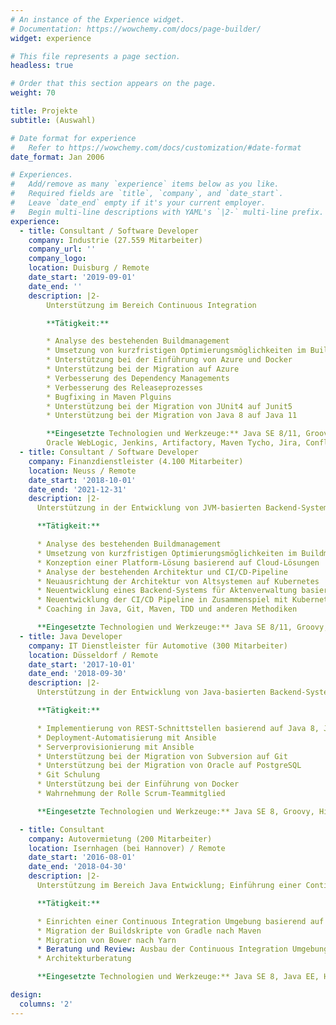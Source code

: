 ```yaml
---
# An instance of the Experience widget.
# Documentation: https://wowchemy.com/docs/page-builder/
widget: experience

# This file represents a page section.
headless: true

# Order that this section appears on the page.
weight: 70

title: Projekte
subtitle: (Auswahl)

# Date format for experience
#   Refer to https://wowchemy.com/docs/customization/#date-format
date_format: Jan 2006

# Experiences.
#   Add/remove as many `experience` items below as you like.
#   Required fields are `title`, `company`, and `date_start`.
#   Leave `date_end` empty if it's your current employer.
#   Begin multi-line descriptions with YAML's `|2-` multi-line prefix.
experience:
  - title: Consultant / Software Developer
    company: Industrie (27.559 Mitarbeiter)
    company_url: ''
    company_logo:
    location: Duisburg / Remote
    date_start: '2019-09-01'
    date_end: ''
    description: |2-
        Unterstützung im Bereich Continuous Integration

        **Tätigkeit:**

        * Analyse des bestehenden Buildmanagement
        * Umsetzung von kurzfristigen Optimierungsmöglichkeiten im Buildmanagement
        * Unterstützung bei der Einführung von Azure und Docker
        * Unterstützung bei der Migration auf Azure
        * Verbesserung des Dependency Managements
        * Verbesserung des Releaseprozesses
        * Bugfixing in Maven Plguins
        * Unterstützung bei der Migration von JUnit4 auf Junit5
        * Unterstützung bei der Migration von Java 8 auf Java 11

        **Eingesetzte Technologien und Werkzeuge:** Java SE 8/11, Groovy, Eclipse RCP 4, OSGi, Docker, Azure,
        Oracle WebLogic, Jenkins, Artifactory, Maven Tycho, Jira, Confluence, BitBucket, JUnit5
  - title: Consultant / Software Developer
    company: Finanzdienstleister (4.100 Mitarbeiter)
    location: Neuss / Remote
    date_start: '2018-10-01'
    date_end: '2021-12-31'
    description: |2-
      Unterstützung in der Entwicklung von JVM-basierten Backend-Systemen

      **Tätigkeit:**

      * Analyse des bestehenden Buildmanagement
      * Umsetzung von kurzfristigen Optimierungsmöglichkeiten im Buildmanagement
      * Konzeption einer Platform-Lösung basierend auf Cloud-Lösungen
      * Analyse der bestehenden Architektur und CI/CD-Pipeline
      * Neuausrichtung der Architektur von Altsystemen auf Kubernetes
      * Neuentwicklung eines Backend-Systems für Aktenverwaltung basierend auf Java 11, Spring Boot, Kubernetes in der OTC
      * Neuentwicklung der CI/CD Pipeline in Zusammenspiel mit Kubernetes
      * Coaching in Java, Git, Maven, TDD und anderen Methodiken

      **Eingesetzte Technologien und Werkzeuge:** Java SE 8/11, Groovy, Hibernate, JPA, JAXB, Jersey, Spring Boot, OpenAPI, Docker, Kubernetes, OTC, Azure, Helm Charts, Terraform, Ansible, Oracle, PostrgresSQL, MongoDB, Jenkins, Maven, Jira, Confluence, Git, JUnit 5, Spock, Mockito, AssertJ, IntelliJ IDEA, Scrum
  - title: Java Developer
    company: IT Dienstleister für Automotive (300 Mitarbeiter)
    location: Düsseldorf / Remote
    date_start: '2017-10-01'
    date_end: '2018-09-30'
    description: |2-
      Unterstützung in der Entwicklung von Java-basierten Backend-Systemen für das vernetzte Fahrzeug

      **Tätigkeit:**

      * Implementierung von REST-Schnittstellen basierend auf Java 8, JAXB, JAX-RS und Jersey
      * Deployment-Automatisierung mit Ansible
      * Serverprovisionierung mit Ansible
      * Unterstützung bei der Migration von Subversion auf Git
      * Unterstützung bei der Migration von Oracle auf PostgreSQL
      * Git Schulung
      * Unterstützung bei der Einführung von Docker
      * Wahrnehmung der Rolle Scrum-Teammitglied

      **Eingesetzte Technologien und Werkzeuge:** Java SE 8, Groovy, Hibernate, JPA, JAXB, JAX-RS, Jersey,  Tomcat, Docker, H2, Oracle, PostgreSQL, Ansible, Jenkins, Maven, Jira, Confluence, Subversion, Git, BitBucket, JUnit, Mockito, Mockserver, AssertJ, LaTeX, IntelliJ IDEA  2018, Scrum

  - title: Consultant
    company: Autovermietung (200 Mitarbeiter)
    location: Isernhagen (bei Hannover) / Remote
    date_start: '2016-08-01'
    date_end: '2018-04-30'
    description: |2-
      Unterstützung im Bereich Java Entwicklung; Einführung einer Continuous Integration Umgebung

      **Tätigkeit:**

      * Einrichten einer Continuous Integration Umgebung basierend auf Gitlab, Jenkins, Nexus
      * Migration der Buildskripte von Gradle nach Maven
      * Migration von Bower nach Yarn
      * Beratung und Review: Ausbau der Continuous Integration Umgebung Richtung Continuous Delivery
      * Architekturberatung

      **Eingesetzte Technologien und Werkzeuge:** Java SE 8, Java EE, Hibernate, REST, JBoss EAP 6, JavaScript, AngularJS, Jenkins, Nexus 2/3, Gitlab, Maven, Gradle, Grunt, Bower, Yarn, Docker, VirtualBox, PostgreSQL, JUnit, Mockito

design:
  columns: '2'
---
```

